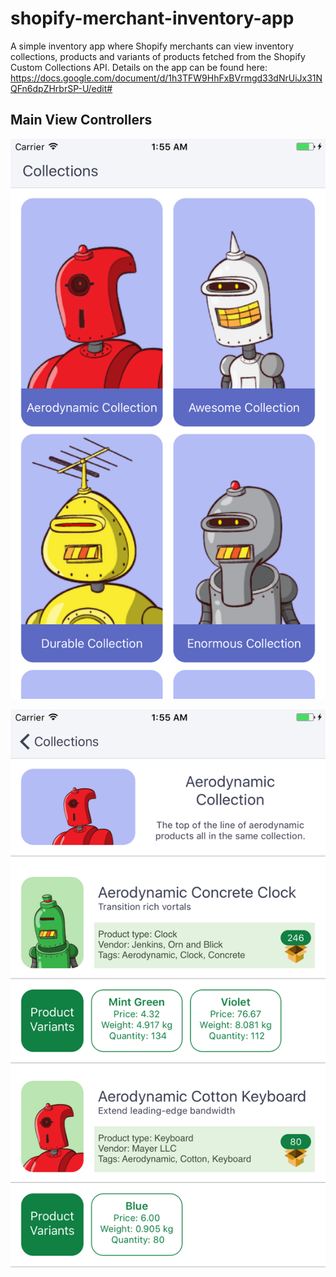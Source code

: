 # shopify-merchant-inventory-app

A simple inventory app where Shopify merchants can view inventory collections, products and variants of products fetched from the Shopify Custom Collections API. Details on the app can be found here: https://docs.google.com/document/d/1h3TFW9HhFxBVrmgd33dNrUiJx31NQFn6dpZHrbrSP-U/edit#

## Main View Controllers

![Collections View Controller](/Screenshots/collections.png "Custom Collections List Page")


![Collection Details Controller](/Screenshots/collection_details_1.png "Collection Details Page")
